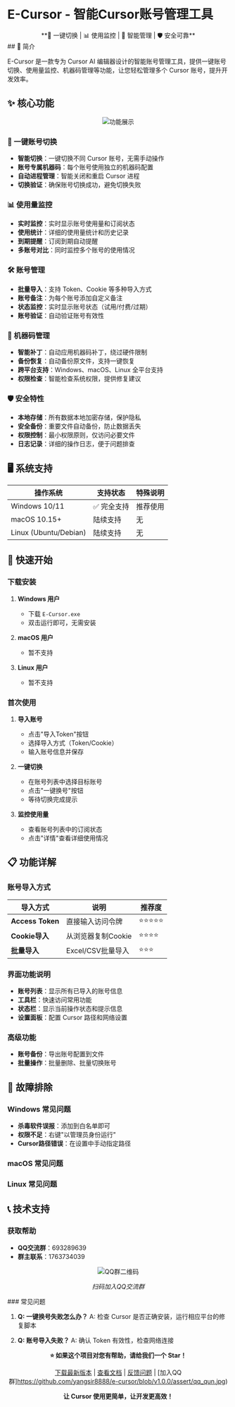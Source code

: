 # E-Cursor - 智能Cursor账号管理工具

<div align="center">
**🚀 一键切换 | 📊 使用监控 | 🔧 智能管理 | 🛡️ 安全可靠**
</div>
## 📖 简介

E-Cursor 是一款专为 Cursor AI 编辑器设计的智能账号管理工具，提供一键账号切换、使用量监控、机器码管理等功能，让您轻松管理多个 Cursor 账号，提升开发效率。

## ✨ 核心功能

<div align="center">

![功能展示](assert/gongneng.png)

</div>

### 🔄 一键账号切换
- **智能切换**：一键切换不同 Cursor 账号，无需手动操作
- **账号专属机器码**：每个账号使用独立的机器码配置
- **自动进程管理**：智能关闭和重启 Cursor 进程
- **切换验证**：确保账号切换成功，避免切换失败

### 📊 使用量监控
- **实时监控**：实时显示账号使用量和订阅状态
- **使用统计**：详细的使用量统计和历史记录
- **到期提醒**：订阅到期自动提醒
- **多账号对比**：同时监控多个账号的使用情况

### 🛠️ 账号管理
- **批量导入**：支持 Token、Cookie 等多种导入方式
- **账号备注**：为每个账号添加自定义备注
- **状态监控**：实时显示账号状态（试用/付费/过期）
- **账号验证**：自动验证账号有效性

### 🔧 机器码管理
- **智能补丁**：自动应用机器码补丁，绕过硬件限制
- **备份恢复**：自动备份原文件，支持一键恢复
- **跨平台支持**：Windows、macOS、Linux 全平台支持
- **权限检查**：智能检查系统权限，提供修复建议

### 🛡️ 安全特性
- **本地存储**：所有数据本地加密存储，保护隐私
- **安全备份**：重要文件自动备份，防止数据丢失
- **权限控制**：最小权限原则，仅访问必要文件
- **日志记录**：详细的操作日志，便于问题排查

## 🖥️ 系统支持

| 操作系统 | 支持状态 | 特殊说明 |
|---------|---------|---------|
| Windows 10/11 | ✅ 完全支持 | 推荐使用 |
| macOS 10.15+ | 陆续支持| 无 |
| Linux (Ubuntu/Debian) | 陆续支持 | 无 |

## 🚀 快速开始

### 下载安装

1. **Windows 用户**
   - 下载 `E-Cursor.exe`
   - 双击运行即可，无需安装

2. **macOS 用户**
   - 暂不支持

3. **Linux 用户**
   - 暂不支持

### 首次使用

1. **导入账号**
   - 点击"导入Token"按钮
   - 选择导入方式（Token/Cookie）
   - 输入账号信息并保存

2. **一键切换**
   - 在账号列表中选择目标账号
   - 点击"一键换号"按钮
   - 等待切换完成提示

3. **监控使用量**
   - 查看账号列表中的订阅状态
   - 点击"详情"查看详细使用情况

## 📋 功能详解

### 账号导入方式

| 导入方式 | 说明 | 推荐度 |
|---------|------|--------|
| **Access Token** | 直接输入访问令牌 | ⭐⭐⭐⭐⭐ |
| **Cookie导入** | 从浏览器复制Cookie | ⭐⭐⭐⭐ |
| **批量导入** | Excel/CSV批量导入 | ⭐⭐⭐ |

### 界面功能说明

- **账号列表**：显示所有已导入的账号信息
- **工具栏**：快速访问常用功能
- **状态栏**：显示当前操作状态和提示信息
- **设置面板**：配置 Cursor 路径和网络设置

### 高级功能

- **账号备份**：导出账号配置到文件
- **批量操作**：批量删除、批量切换账号

## 🔧 故障排除

### Windows 常见问题

- **杀毒软件误报**：添加到白名单即可
- **权限不足**：右键"以管理员身份运行"
- **Cursor路径错误**：在设置中手动指定路径

### macOS 常见问题


### Linux 常见问题



## 📞 技术支持

### 获取帮助

- **QQ交流群**：693289639
- **群主联系**：1763734039

<div align="center">

![QQ群二维码](assert/qq_qun.jpg)

*扫码加入QQ交流群*

</div>
### 常见问题

1. **Q: 一键换号失败怎么办？**
   A: 检查 Cursor 是否正确安装，运行相应平台的修复脚本

2. **Q: 账号导入失败？**
   A: 确认 Token 有效性，检查网络连接

<div align="center">

**⭐ 如果这个项目对您有帮助，请给我们一个 Star！**

[下载最新版本](https://github.com/yangsir8888/e-cursor/releases/) | [查看文档](docs/) | [反馈问题](https://github.com/yangsir8888/e-cursor/issues) | [加入QQ群]https://github.com/yangsir8888/e-cursor/blob/v1.0.0/assert/qq_qun.jpg)

**让 Cursor 使用更简单，让开发更高效！**

</div>

